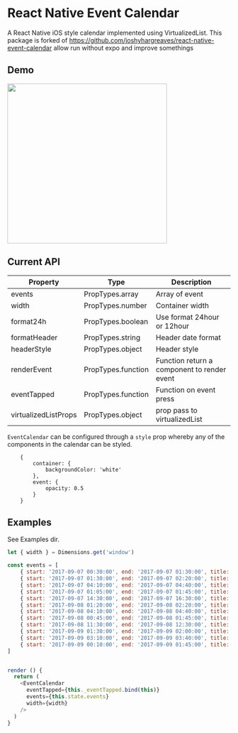 # React Native Event Calendar
A React Native iOS style calendar implemented using VirtualizedList.
This package is forked of https://github.com/joshyhargreaves/react-native-event-calendar
allow run without expo and improve somethings

## Demo
<a href="https://raw.githubusercontent.com/duyluonglc/react-native-event-calendar/master/demo/demo.mp4"><img src="https://raw.githubusercontent.com/duyluonglc/react-native-event-calendar/master/demo/demo.gif" width="360"></a>

## Current API
Property | Type | Description
------------ | ------------- | -------------
events | PropTypes.array | Array of event
width | PropTypes.number | Container width
format24h | PropTypes.boolean | Use format 24hour or 12hour
formatHeader | PropTypes.string | Header date format
headerStyle | PropTypes.object | Header style
renderEvent | PropTypes.function | Function return a component to render event
eventTapped | PropTypes.function | Function on event press
virtualizedListProps | PropTypes.object | prop pass to virtualizedList

`EventCalendar` can be configured through a `style` prop whereby any of the components in the calendar can be styled. 
```
    {
        container: {
            backgroundColor: 'white'
        }, 
        event: {
            opacity: 0.5
        }
    }
```

## Examples
See Examples dir. 

```js
let { width } = Dimensions.get('window')

const events = [
    { start: '2017-09-07 00:30:00', end: '2017-09-07 01:30:00', title: 'Dr. Mariana Joseph', summary: '3412 Piedmont Rd NE, GA 3032' },
    { start: '2017-09-07 01:30:00', end: '2017-09-07 02:20:00', title: 'Dr. Mariana Joseph', summary: '3412 Piedmont Rd NE, GA 3032' },
    { start: '2017-09-07 04:10:00', end: '2017-09-07 04:40:00', title: 'Dr. Mariana Joseph', summary: '3412 Piedmont Rd NE, GA 3032' },
    { start: '2017-09-07 01:05:00', end: '2017-09-07 01:45:00', title: 'Dr. Mariana Joseph', summary: '3412 Piedmont Rd NE, GA 3032' },
    { start: '2017-09-07 14:30:00', end: '2017-09-07 16:30:00', title: 'Dr. Mariana Joseph', summary: '3412 Piedmont Rd NE, GA 3032' },
    { start: '2017-09-08 01:20:00', end: '2017-09-08 02:20:00', title: 'Dr. Mariana Joseph', summary: '3412 Piedmont Rd NE, GA 3032' },
    { start: '2017-09-08 04:10:00', end: '2017-09-08 04:40:00', title: 'Dr. Mariana Joseph', summary: '3412 Piedmont Rd NE, GA 3032' },
    { start: '2017-09-08 00:45:00', end: '2017-09-08 01:45:00', title: 'Dr. Mariana Joseph', summary: '3412 Piedmont Rd NE, GA 3032' },
    { start: '2017-09-08 11:30:00', end: '2017-09-08 12:30:00', title: 'Dr. Mariana Joseph', summary: '3412 Piedmont Rd NE, GA 3032' },
    { start: '2017-09-09 01:30:00', end: '2017-09-09 02:00:00', title: 'Dr. Mariana Joseph', summary: '3412 Piedmont Rd NE, GA 3032' },
    { start: '2017-09-09 03:10:00', end: '2017-09-09 03:40:00', title: 'Dr. Mariana Joseph', summary: '3412 Piedmont Rd NE, GA 3032' },
    { start: '2017-09-09 00:10:00', end: '2017-09-09 01:45:00', title: 'Dr. Mariana Joseph', summary: '3412 Piedmont Rd NE, GA 3032' }
]


render () {
  return (
    <EventCalendar
      eventTapped={this._eventTapped.bind(this)}
      events={this.state.events}
      width={width}
    />
  )
}

```
